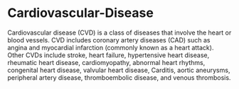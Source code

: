 # Cardiovascular-Disease
Cardiovascular disease (CVD) is a class of diseases that involve the heart or blood vessels. CVD includes coronary artery diseases (CAD) such as angina and myocardial infarction (commonly known as a heart attack). Other CVDs include stroke, heart failure, hypertensive heart disease, rheumatic heart disease, cardiomyopathy, abnormal heart rhythms, congenital heart disease, valvular heart disease, Carditis, aortic aneurysms, peripheral artery disease, thromboembolic disease, and venous thrombosis.
